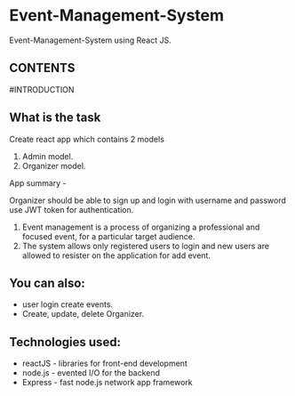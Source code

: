 # Event-Management-System

Event-Management-System using React JS.

## CONTENTS
#INTRODUCTION


## What is the task

Create react app which contains 2 models
1. Admin model.
2. Organizer model.

App summary - 

Organizer should be able to sign up and login with username and password use JWT token for authentication.

1. Event management is a process of organizing a professional and focused event, for a particular target audience.
2. The system allows only registered users to login and new users are allowed to resister on the application for add event.

## You can also:

<ul>
  <li>user login create events.</li>
  <li>Create, update, delete Organizer.</li>
</ul>

## Technologies used:

<ul>
  <li>reactJS - libraries for front-end development</li>
  <li>node.js - evented I/O for the backend</li>
  <li>Express - fast node.js network app framework</li>
</ul>
